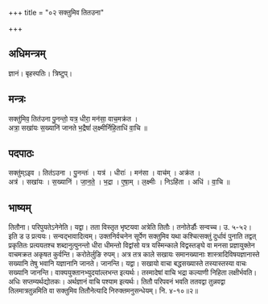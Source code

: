 +++
title = "०२ सक्तुमिव तितउना"

+++
## अधिमन्त्रम्
ज्ञानं। बृहस्पतिः। त्रिष्टुप्।

## मन्त्रः
सक्तु॑मिव॒ तित॑उना पु॒नन्तो॒ यत्र॒ धीरा॒ मन॑सा॒ वाच॒मक्र॑त ।  
अत्रा॒ सखा॑यः स॒ख्यानि॑ जानते भ॒द्रैषां॑ ल॒क्ष्मीर्निहि॒ताधि॑ वा॒चि ॥

## पदपाठः
सक्तु॑म्ऽइव । तित॑ऽउना । पु॒नन्तः॑ । यत्र॑ । धीराः॑ । मन॑सा । वाच॑म् । अक्र॑त ।  
अत्र॑ । सखा॑यः । स॒ख्यानि॑ । जा॒न॒ते॒ । भ॒द्रा । ए॒षा॒म् । ल॒क्ष्मीः । निऽहि॑ता । अधि॑ । वा॒चि ॥

## भाष्यम्
तितौना। परिपुयतेऽनेनेति। यद्वा। तता विस्तृत भृष्टयवा अत्रेति तितौः। तनोतेर्डौः सन्वच्च। उ. ५-५२। इति ड उ प्रत्ययः। सन्वद्भावादित्वम्। उक्तनिर्वचनेन सूर्पेण सक्तुमिव यथा कश्चित्सक्तुं दुर्धावं पुनाति तद्वत् प्रकृतितः प्रत्ययतश्च शब्दानुत्पुनन्तो धीरा धीमन्तो विद्वांसो यत्र यस्मिन्काले विद्वस्तङ्घे वा मनसा प्रज्ञायुक्तेन वाचमक्रत अकृषत कुर्वन्ति। करोतेर्लुङि रुपम्। अत्र तत्र काले सखायः समानख्यानाः शास्त्रादिविषयज्ञानास्ते सख्यानि तेषु भवानि यज्ञानानि जानते। जानन्ति। यद्वा। सखायो वाचा बद्धसख्यास्ते तस्यास्तस्या वाचः सख्यानि जानन्ति। वाक्ययुक्तानभ्युदयांल्लभन्त इत्यर्थः। तस्मादेषां वाचि भद्रा कल्याणी निहिता लक्षीर्भवति। अधिः सप्तम्यर्थद्योतकः। अर्थज्ञानं वाचि पश्याम इत्यर्थः। तितौ परिपवनं भवति ततवद्वा तुन्नवद्वा तिलमात्रतुन्नमिति वा सक्तुमिव तितौनेत्यादि निरुक्तमनुसन्धेयम्। नि. ४-१०॥२॥